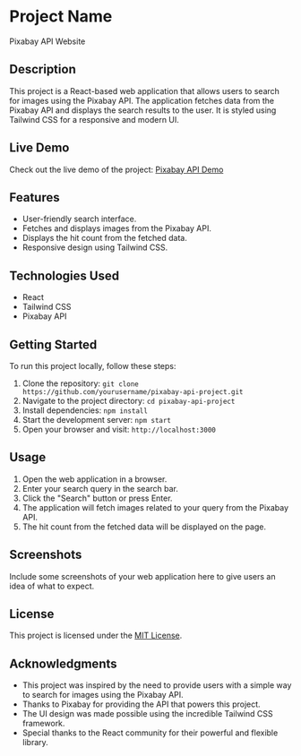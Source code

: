 # Project Name

Pixabay API Website

## Description

This project is a React-based web application that allows users to search for images using the Pixabay API. The application fetches data from the Pixabay API and displays the search results to the user. It is styled using Tailwind CSS for a responsive and modern UI.

## Live Demo

Check out the live demo of the project: [Pixabay API Demo](https://pixabay-api-818e5.firebaseapp.com/)

## Features

- User-friendly search interface.
- Fetches and displays images from the Pixabay API.
- Displays the hit count from the fetched data.
- Responsive design using Tailwind CSS.

## Technologies Used

- React
- Tailwind CSS
- Pixabay API

## Getting Started

To run this project locally, follow these steps:

1. Clone the repository: `git clone https://github.com/yourusername/pixabay-api-project.git`
2. Navigate to the project directory: `cd pixabay-api-project`
3. Install dependencies: `npm install`
4. Start the development server: `npm start`
5. Open your browser and visit: `http://localhost:3000`

## Usage

1. Open the web application in a browser.
2. Enter your search query in the search bar.
3. Click the "Search" button or press Enter.
4. The application will fetch images related to your query from the Pixabay API.
5. The hit count from the fetched data will be displayed on the page.

## Screenshots

Include some screenshots of your web application here to give users an idea of what to expect.

## License

This project is licensed under the [MIT License](LICENSE).

## Acknowledgments

- This project was inspired by the need to provide users with a simple way to search for images using the Pixabay API.
- Thanks to Pixabay for providing the API that powers this project.
- The UI design was made possible using the incredible Tailwind CSS framework.
- Special thanks to the React community for their powerful and flexible library.
